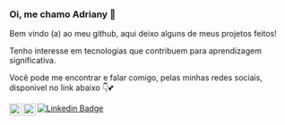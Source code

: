 ### Oi, me chamo Adriany :raising_hand: 

Bem vindo (a) ao meu github, aqui deixo alguns de meus projetos feitos!
<p>Tenho interesse em tecnologias que contribuem para aprendizagem significativa. 


Você pode me encontrar e falar comigo, pelas minhas redes sociais, disponivel no link abaixo :point_down:💕

[![Linkedin Badge](https://img.shields.io/badge/-LinkedIn-blue?style=flat-square&logo=Linkedin&logoColor=white&link=https://www.linkedin.com/in/adrianysouzaa/)](https://www.linkedin.com/in/adrianysouzaa) <a target="_blank" href="https://www.instagram.com/adrianysouzaa/">
  <img align="left" alt="Instagram" width="22px" src="https://cdn.jsdelivr.net/npm/simple-icons@v3/icons/instagram.svg" />
</a>
<a target="_blank" href="mailto:adrianysouzaa@gmail.com">
  <img align="left" alt="Gmail" width="22px" src="https://cdn.jsdelivr.net/npm/simple-icons@v3/icons/gmail.svg" />
</a>

